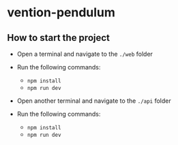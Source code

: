 # vention-pendulum

## How to start the project

- Open a terminal and navigate to the `./web` folder
- Run the following commands:
  - `npm install`
  - `npm run dev`

- Open another terminal and navigate to the `./api` folder
- Run the following commands:
  - `npm install`
  - `npm run dev`
